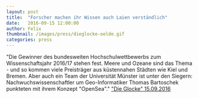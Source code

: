 ```yaml
---
layout: post
title:  "Forscher machen ihr Wissen auch Laien verständlich"
date:   2016-09-15 12:00:00
author: Felix
thumbnail: /images/press/dieglocke-oelde.gif
categories: press
---
```

"Die Gewinner des bundesweiten Hochschulwettbewerbs zum Wissenschaftsjahr 2016/17 stehen fest. Meere und Ozeane sind das Thema - und so kommen viele Preisträger aus küstennahen Städten wie Kiel und Bremen. Aber auch ein Team der Universität Münster ist unter den Siegern: Nachwuchswissenschaftler um Geo-Informatiker Thomas Bartoschek punkteten mit ihrem Konzept "OpenSea"."
<a href="http://www.die-glocke.de/">"Die Glocke" 15.09.2016</a>
